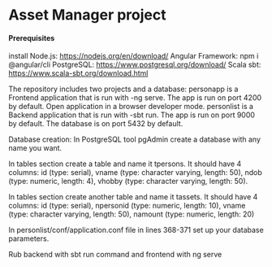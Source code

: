 # Asset Manager project

#### Prerequisites
install Node.js: https://nodejs.org/en/download/
Angular Framework: npm i @angular/cli
PostgreSQL: https://www.postgresql.org/download/
Scala sbt: https://www.scala-sbt.org/download.html

The repository includes two projects and a database: 
personapp is a Frontend application that is run with -ng serve. The app is run on port 4200 by default. Open application in a browser developer mode.
personlist is a Backend application that is run with -sbt run. The app is run on port 9000 by default.
The database is on port 5432 by default.

Database creation: In PostgreSQL tool pgAdmin create a database with any name you want.

In tables section create a table and name it tpersons. It should have 4 columns: id (type: serial), vname (type: character varying, length: 50), 
ndob (type: numeric, length: 4), vhobby (type: character varying, length: 50).

In tables section create another table and name it tassets. It should have 4 columns: id (type: serial), npersonid (type: numeric, length: 10),
vname (type: character varying, length: 50), namount (type: numeric, length: 20)

In personlist/conf/application.conf file in lines 368-371 set up your database parameters.

Rub backend with sbt run command and frontend with ng serve
